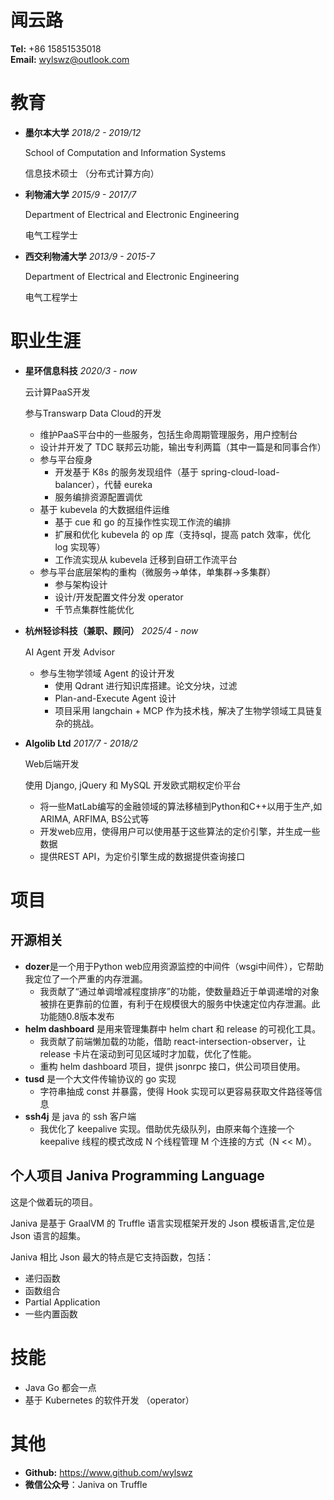 <!-- font: frutiger -->

# 闻云路
**Tel:** +86 15851535018   
**Email:** wylswz@outlook.com

# 教育
- **墨尔本大学**
    *2018/2 - 2019/12*

    School of Computation and Information Systems

    信息技术硕士 （分布式计算方向）

- **利物浦大学**
    *2015/9 - 2017/7*

    Department of Electrical and Electronic Engineering

    电气工程学士


- **西交利物浦大学**
    *2013/9 - 2015-7*

    Department of Electrical and Electronic Engineering

    电气工程学士

# 职业生涯

- **星环信息科技** *2020/3 - now*

  云计算PaaS开发

  参与Transwarp Data Cloud的开发

  - 维护PaaS平台中的一些服务，包括生命周期管理服务，用户控制台
  - 设计并开发了 TDC 联邦云功能，输出专利两篇（其中一篇是和同事合作）
  - 参与平台瘦身
    - 开发基于 K8s 的服务发现组件（基于 spring-cloud-load-balancer），代替 eureka
    - 服务编排资源配置调优
  - 基于 kubevela 的大数据组件运维
    - 基于 cue 和 go 的互操作性实现工作流的编排
    - 扩展和优化 kubevela 的 op 库（支持sql，提高 patch 效率，优化 log 实现等）
    - 工作流实现从 kubevela 迁移到自研工作流平台
  - 参与平台底层架构的重构（微服务->单体，单集群->多集群）
    - 参与架构设计
    - 设计/开发配置文件分发 operator
    - 千节点集群性能优化

- **杭州轻诊科技（兼职、顾问）** *2025/4 - now*
  
  AI Agent 开发 Advisor

  - 参与生物学领域 Agent 的设计开发
    - 使用 Qdrant 进行知识库搭建。论文分块，过滤
    - Plan-and-Execute Agent 设计
    - 项目采用 langchain + MCP 作为技术栈，解决了生物学领域工具链复杂的挑战。


- **Algolib Ltd** *2017/7 - 2018/2*
  
  Web后端开发

  使用 Django, jQuery 和 MySQL 开发欧式期权定价平台
  - 将一些MatLab编写的金融领域的算法移植到Python和C++以用于生产,如ARIMA, ARFIMA, BS公式等
  - 开发web应用，使得用户可以使用基于这些算法的定价引擎，并生成一些数据
  - 提供REST API，为定价引擎生成的数据提供查询接口


# 项目

## 开源相关
  - **dozer**是一个用于Python web应用资源监控的中间件（wsgi中间件），它帮助我定位了一个严重的内存泄漏。
    - 我贡献了“通过单调增减程度排序”的功能，使数量趋近于单调递增的对象被排在更靠前的位置，有利于在规模很大的服务中快速定位内存泄漏。此功能随0.8版本发布
  - **helm dashboard** 是用来管理集群中 helm chart 和 release 的可视化工具。
    - 我贡献了前端懒加载的功能，借助 react-intersection-observer，让 release 卡片在滚动到可见区域时才加载，优化了性能。
    - 重构 helm dashboard 项目，提供 jsonrpc 接口，供公司项目使用。
  - **tusd** 是一个大文件传输协议的 go 实现
    - 字符串抽成 const 并暴露，使得 Hook 实现可以更容易获取文件路径等信息
  - **ssh4j** 是 java 的 ssh 客户端
    - 我优化了 keepalive 实现。借助优先级队列，由原来每个连接一个 keepalive 线程的模式改成 N 个线程管理 M 个连接的方式（N << M）。


## 个人项目 Janiva Programming Language
这是个做着玩的项目。

Janiva 是基于 GraalVM 的 Truffle 语言实现框架开发的 Json 模板语言,定位是 Json 语言的超集。

Janiva 相比 Json 最大的特点是它支持函数，包括：
- 递归函数
- 函数组合
- Partial Application
- 一些内置函数
  



# 技能
- Java Go 都会一点
- 基于 Kubernetes 的软件开发 （operator）


# 其他
- **Github:** https://www.github.com/wylswz
- **微信公众号**：Janiva on Truffle
